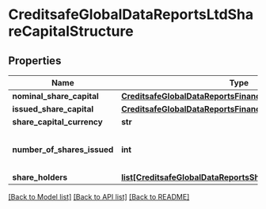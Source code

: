 # CreditsafeGlobalDataReportsLtdShareCapitalStructure

## Properties
Name | Type | Description | Notes
------------ | ------------- | ------------- | -------------
**nominal_share_capital** | [**CreditsafeGlobalDataReportsFinancialValue1SystemDecimal**](CreditsafeGlobalDataReportsFinancialValue1SystemDecimal.md) |  | [optional] 
**issued_share_capital** | [**CreditsafeGlobalDataReportsFinancialValue1SystemDecimal**](CreditsafeGlobalDataReportsFinancialValue1SystemDecimal.md) |  | [optional] 
**share_capital_currency** | **str** |  | [optional] 
**number_of_shares_issued** | **int** | &#x60;int64&#x60; refers to the &#x60;long&#x60; type  | [optional] 
**share_holders** | [**list[CreditsafeGlobalDataReportsShareHolder]**](CreditsafeGlobalDataReportsShareHolder.md) |  | [optional] 

[[Back to Model list]](../README.md#documentation-for-models) [[Back to API list]](../README.md#documentation-for-api-endpoints) [[Back to README]](../README.md)

